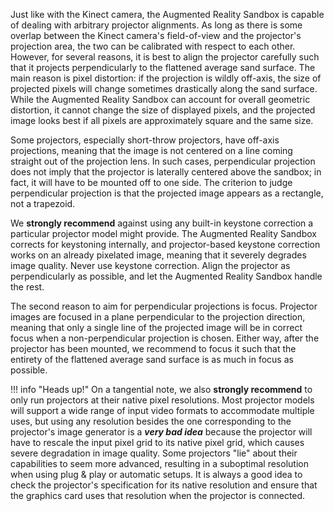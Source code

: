 <!-- ## Step 6: Mount the projector above the sandbox -->

Just like with the Kinect camera, the Augmented Reality Sandbox is capable of dealing with arbitrary projector alignments. As long as there is some overlap between the Kinect camera's field-of-view and the projector's projection area, the two can be calibrated with respect to each other. However, for several reasons, it is best to align the projector carefully such that it projects perpendicularly to the flattened average sand surface. The main reason is pixel distortion: if the projection is wildly off-axis, the size of projected pixels will change sometimes drastically along the sand surface. While the Augmented Reality Sandbox can account for overall geometric distortion, it cannot change the size of displayed pixels, and the projected image looks best if all pixels are approximately square and the same size.

Some projectors, especially short-throw projectors, have off-axis projections, meaning that the image is not centered on a line coming straight out of the projection lens. In such cases, perpendicular projection does not imply that the projector is laterally centered above the sandbox; in fact, it will have to be mounted off to one side. The criterion to judge perpendicular projection is that the projected image appears as a rectangle, not a trapezoid.

We **strongly recommend** against using any built-in keystone correction a particular projector model might provide. The Augmented Reality Sandbox corrects for keystoning internally, and projector-based keystone correction works on an already pixelated image, meaning that it severely degrades image quality. Never use keystone correction. Align the projector as perpendicularly as possible, and let the Augmented Reality Sandbox handle the rest.

The second reason to aim for perpendicular projections is focus. Projector images are focused in a plane perpendicular to the projection direction, meaning that only a single line of the projected image will be in correct focus when a non-perpendicular projection is chosen. Either way, after the projector has been mounted, we recommend to focus it such that the entirety of the flattened average sand surface is as much in focus as possible.

!!! info "Heads up!"
    On a tangential note, we also **strongly recommend** to only run projectors at their native pixel resolutions. Most projector models will support a wide range of input video formats to accommodate multiple uses, but using any resolution besides the one corresponding to the projector's image generator is a ***very bad idea*** because the projector will have to rescale the input pixel grid to its native pixel grid, which causes severe degradation in image quality. Some projectors "lie" about their capabilities to seem more advanced, resulting in a suboptimal resolution when using plug & play or automatic setups. It is always a good idea to check the projector's specification for its native resolution and ensure that the graphics card uses that resolution when the projector is connected.